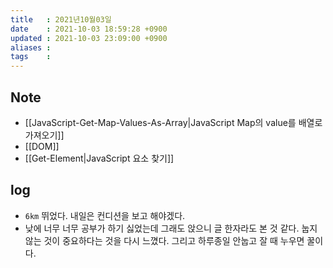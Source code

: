 ```yaml
---
title   : 2021년10월03일 
date    : 2021-10-03 18:59:28 +0900
updated : 2021-10-03 23:09:00 +0900
aliases : 
tags    : 
---
```

## Note
- [[JavaScript-Get-Map-Values-As-Array|JavaScript Map의 value를 배열로 가져오기]]
- [[DOM]]
- [[Get-Element|JavaScript 요소 찾기]]
## log 
- `6km` 뛰었다. 내일은 컨디션을 보고 해야겠다.  
- 낮에 너무 너무 공부가 하기 싫었는데 그래도 앉으니 글 한자라도 본 것 같다. 눕지 않는 것이 중요하다는 것을 다시 느꼈다. 그리고 하루종일 안눕고 잘 때 누우면 꿀이다. 
